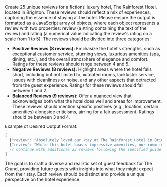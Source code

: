 Create 25 unique reviews for a fictional luxury hotel, The Rainforest Hotel, located in Brighton. These reviews should reflect a mix of experiences, capturing the essence of staying at the hotel. Please ensure the output is formatted as a JavaScript array of objects, where each object represents a review with two properties: review (a string containing the text of the review) and rating (a numerical value indicating the review's rating on a scale from 1 to 5). The reviews should be divided into three categories:

- **Positive Reviews (8 reviews):** Emphasize the hotel's strengths, such as exceptional customer service, stunning views, luxurious amenities (spa, dining, etc.), and the overall atmosphere of elegance and comfort. Ratings for these reviews should range between 4 and 5.
- **Negative Reviews (8 reviews):** Highlight areas where the hotel falls short, including but not limited to, outdated rooms, lackluster service, issues with cleanliness or noise, and any other aspects that detracted from the guest experience. Ratings for these reviews should fall between 1 and 2.
- **Balanced Reviews (9 reviews):** Offer a nuanced view that acknowledges both what the hotel does well and areas for improvement. These reviews should mention specific positives (e.g., location, certain amenities) alongside criticisms, aiming for a fair assessment. Ratings should be between 3 and 4.

Example of Desired Output Format:
```js
[
  {"review": "Absolutely loved our stay at The Rainforest Hotel in Brighton! The sea view was breathtaking, and the staff went above and beyond. Can't wait to return!", "rating": 5},
  {"review": "While this hotel boasts impressive amenities, our room felt a bit outdated. Enjoyed the spa, but room for improvement in room decor.", "rating": 3},
  // Continue with additional 23 reviews following the specified guidelines
]
```

The goal is to craft a diverse and realistic set of guest feedback for The Grand, providing future guests with insights into what they might expect from their stay. Each review should be distinct and provide a unique perspective on the hotel experience.
